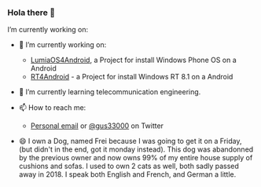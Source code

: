 ### Hola there 👋

 I’m currently working on:
- 🔭 I’m currently working on:
  - [LumiaOS4Android](https://github.com/LumiaOS4Android), a Project for install Windows Phone OS on a Android
  - [RT4Android](https://github.com/RT4Android) - a Project for install Windows RT 8.1 on a Android
  
- 🌱 I’m currently learning telecommunication engineering.

- 📫 How to reach me: 
  - [Personal email](mailto:vicenteicc2008@gmail.com) or [@gus33000](https://twitter.com/Vicente89114566) on Twitter

- 😄 I own a Dog, named Frei because I was going to get it on a Friday, (but didn't in the end, got it monday instead). This dog was abandonned by the previous owner and now owns 99% of my entire house supply of cushions and sofas. I used to own 2 cats as well, both sadly passed away in 2018. I speak both English and French, and German a little.

<!--
**Vicc2008/Vicc2008** is a ✨ _special_ ✨ repository because its `README.md` (this file) appears on your GitHub profile.

Here are some ideas to get you started:

- 🔭 I’m currently working on ...
- 🌱 I’m currently learning ...
- 👯 I’m looking to collaborate on ...
- 🤔 I’m looking for help with ...
- 💬 Ask me about ...
- 📫 How to reach me: ...
- 😄 Pronouns: ...
- ⚡ Fun fact: ...
-->
